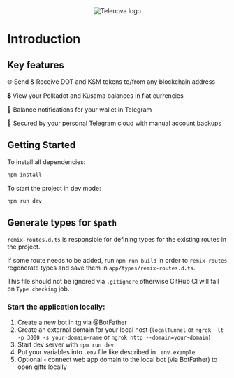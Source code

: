 <div align="center">
  <img src="https://github.com/novasamatech/nova-wallet-web-app/assets/63446892/492b624c-fb27-45f8-9ccd-759f3a172d2c" alt="Telenova logo">
</div>

# Introduction

## Key features
🌐 Send & Receive DOT and KSM tokens to/from any blockchain address

💲 View your Polkadot and Kusama balances in fiat currencies

💌 Balance notifications for your wallet in Telegram

🔐 Secured by your personal Telegram cloud with manual account backups

## Getting Started

To install all dependencies:

```bash
npm install
```
To start the project in dev mode:

```bash
npm run dev
```

## Generate types for `$path`
`remix-routes.d.ts` is responsible for defining types for the existing routes in the project.

If some route needs to be added, run `npm run build` in order to `remix-routes` regenerate types and save them in
`app/types/remix-routes.d.ts`.

This file should not be ignored via `.gitignore` otherwise GitHub CI will fail on `Type checking` job. 

### Start the application locally:
1) Create a new bot in tg via @BotFather
2) Create an external domain for your local host (`localTunnel` or `ngrok` - `lt -p 3000 -s your-domain-name` or `ngrok http --domain=your-domain`)
3) Start dev server with `npm run dev`
4) Put your variables into `.env` file like described in `.env.example`
5) Optional - connect web app domain to the local bot (via BotFather) to open gifts locally
